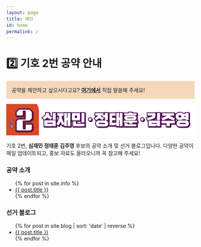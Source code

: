 ```yaml
---
layout: page
title: 메인
id: home
permalink: /
---
```


# 2️⃣ 기호 2번 공약 안내

<p style="padding: 1em 1em; background: #f5d8bc; border-radius: 4px;">
  공약을 제안하고 싶으시다고요? <span style="font-weight: bold"><a href="https://bit.ly/number2-we-listen">여기에서</a></span> 직접 말씀해 주세요!
</p>

<img src="assets/uploaded/giho2.png" alt="후보 소개 현수막">

기호 2번, <strong>심재민 정태훈 김주영</strong> 후보의 공약 소개 및 선거 블로그입니다. 다양한 공약이 매일 업데이트되고, 홍보 자료도 올라오니까 꼭 참고해 주세요!

<h3>공약 소개</h3>

<ul>
  {% for post in site.info %}
    <li>
      <a href="{{ post.url }}">{{ post.title }}</a>
    </li>
  {% endfor %}
</ul>

<h3>선거 블로그</h3>

<ul>
  {% for post in site.blog | sort: 'date' | reverse %}
    <li>
      <a href="{{ post.url }}">{{ post.title }}</a>
    </li>
  {% endfor %}
</ul>


<style>
  .wrapper {
    max-width: 46em;
  }
</style>
